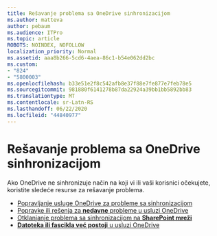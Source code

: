 ```yaml
---
title: Rešavanje problema sa OneDrive sinhronizacijom
ms.author: matteva
author: pebaum
ms.audience: ITPro
ms.topic: article
ROBOTS: NOINDEX, NOFOLLOW
localization_priority: Normal
ms.assetid: aaa8b266-5cd6-4aea-86c1-b54e062dd2bc
ms.custom:
- "824"
- "5800003"
ms.openlocfilehash: b33e51e2f8c542afb8e37f88e7fe877e7feb78e5
ms.sourcegitcommit: 981880f6141278b87da22924a39bb1bb5892bb83
ms.translationtype: MT
ms.contentlocale: sr-Latn-RS
ms.lasthandoff: 06/22/2020
ms.locfileid: "44840977"
---
```

# <a name="fix-onedrive-sync-problems"></a>Rešavanje problema sa OneDrive sinhronizacijom

Ako OneDrive ne sinhronizuje način na koji vi ili vaši korisnici očekujete, koristite sledeće resurse za rešavanje problema.

- [Popravljanje usluge OneDrive za probleme sa sinhronizacijom](https://support.microsoft.com/office/207e983e-146d-404c-a994-672ef29e1f90)
- [Popravke ili rešenja za **nedavne** probleme u usluzi OneDrive](https://support.office.com/article/36110213-f3f6-490d-8cb7-3833539def0b)
- [Otklanjanje problema sa sinhronizacijom na **SharePoint mreži**](https://support.office.com/article/207e983e-146d-404c-a994-672ef29e1f90)
- [**Datoteka ili fascikla već postoji** u usluzi OneDrive](https://support.microsoft.com/office/7b8044ad-438d-41db-bbbf-4f66b8890408)
